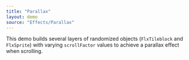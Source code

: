 ```yaml
---
title: "Parallax"
layout: demo
source: "Effects/Parallax"
---
```


This demo builds several layers of randomized objects (`FlxTileblock` and `FlxSprite`) with varying `scrollFactor` values to achieve a parallax effect when scrolling.

